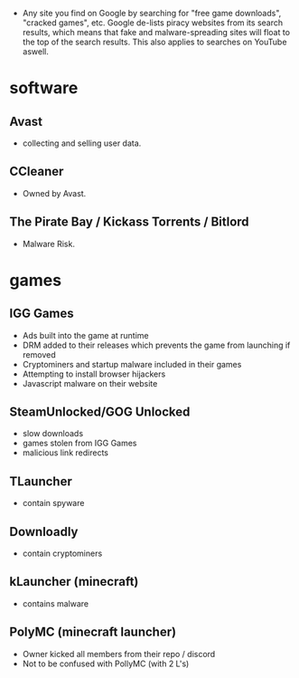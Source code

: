 - Any site you find on Google by searching for "free game downloads", "cracked games", etc. Google de-lists piracy websites from its search results, which means that fake and malware-spreading sites will float to the top of the search results. This also applies to searches on YouTube aswell.


# software
## Avast 
- collecting and selling user data.

## CCleaner 
- Owned by Avast.

## The Pirate Bay / Kickass Torrents / Bitlord 
 - Malware Risk.

# games
## IGG Games
- Ads built into the game at runtime
- DRM added to their releases which prevents the game from launching if removed
- Cryptominers and startup malware included in their games
- Attempting to install browser hijackers
- Javascript malware on their website

## SteamUnlocked/GOG Unlocked
- slow downloads
- games stolen from IGG Games
- malicious link redirects

## TLauncher 
- contain spyware

## Downloadly
- contain cryptominers

## kLauncher (minecraft)
- contains malware

## PolyMC (minecraft launcher) 
- Owner kicked all members from their repo / discord
- Not to be confused with PollyMC (with 2 L's)

